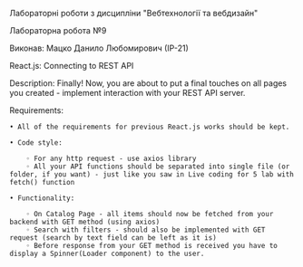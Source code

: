 Лабораторні роботи з дисципліни "Вебтехнології та вебдизайн"

Лабораторна робота №9

Виконав: Мацко Данило Любомирович (ІР-21)

React.js: Connecting to REST API

Description: Finally! Now, you are about to put a final touches on all pages you created - implement interaction with your REST API server.

Requirements: 

    • All of the requirements for previous React.js works should be kept.

    • Code style: 

        ◦ For any http request - use axios library
        ◦ All your API functions should be separated into single file (or folder, if you want) - just like you saw in Live coding for 5 lab with fetch() function

    • Functionality: 

        ◦ On Catalog Page - all items should now be fetched from your backend with GET method (using axios)
        ◦ Search with filters - should also be implemented with GET request (search by text field can be left as it is)
        ◦ Before response from your GET method is received you have to display a Spinner(Loader component) to the user.